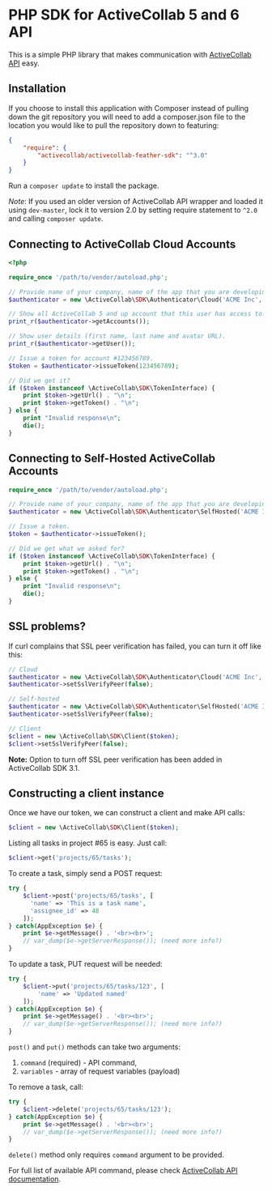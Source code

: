 # PHP SDK for ActiveCollab 5 and 6 API

This is a simple PHP library that makes communication with [ActiveCollab API](https://developers.activecollab.com/api-documentation/index.html) easy.

## Installation

If you choose to install this application with Composer instead of pulling down the git repository you will need to add a composer.json file to the location you would like to pull the repository down to featuring:

```json
{
    "require": {
        "activecollab/activecollab-feather-sdk": "^3.0"
    }
}
```
    
Run a `composer update` to install the package.

*Note*: If you used an older version of ActiveCollab API wrapper and loaded it using `dev-master`, lock it to version 2.0 by setting require statement to `^2.0` and calling `composer update`.

## Connecting to ActiveCollab Cloud Accounts

```php
<?php

require_once '/path/to/vendor/autoload.php';

// Provide name of your company, name of the app that you are developing, your email address and password.
$authenticator = new \ActiveCollab\SDK\Authenticator\Cloud('ACME Inc', 'My Awesome Application', 'you@acmeinc.com', 'hard to guess, easy to remember');

// Show all ActiveCollab 5 and up account that this user has access to.
print_r($authenticator->getAccounts());

// Show user details (first name, last name and avatar URL).
print_r($authenticator->getUser());

// Issue a token for account #123456789.
$token = $authenticator->issueToken(123456789);

// Did we get it?
if ($token instanceof \ActiveCollab\SDK\TokenInterface) {
    print $token->getUrl() . "\n";
    print $token->getToken() . "\n";
} else {
    print "Invalid response\n";
    die();
}
```

## Connecting to Self-Hosted ActiveCollab Accounts

```php
require_once '/path/to/vendor/autoload.php';

// Provide name of your company, name of the app that you are developing, your email address and password. Last parameter is URL where your ActiveCollab is installed.
$authenticator = new \ActiveCollab\SDK\Authenticator\SelfHosted('ACME Inc', 'My Awesome Application', 'you@acmeinc.com', 'hard to guess, easy to remember', 'https://my.company.com/projects');

// Issue a token.
$token = $authenticator->issueToken();

// Did we get what we asked for?
if ($token instanceof \ActiveCollab\SDK\TokenInterface) {
    print $token->getUrl() . "\n";
    print $token->getToken() . "\n";
} else {
    print "Invalid response\n";
    die();
}
```

## SSL problems?

If curl complains that SSL peer verification has failed, you can turn it off like this:

```php
// Cloud
$authenticator = new \ActiveCollab\SDK\Authenticator\Cloud('ACME Inc', 'My Awesome Application', 'you@acmeinc.com', 'hard to guess, easy to remember', false);
$authenticator->setSslVerifyPeer(false);

// Self-hosted
$authenticator = new \ActiveCollab\SDK\Authenticator\SelfHosted('ACME Inc', 'My Awesome Application', 'you@acmeinc.com', 'hard to guess, easy to remember', 'https://my.company.com/projects', false);
$authenticator->setSslVerifyPeer(false);

// Client
$client = new \ActiveCollab\SDK\Client($token);
$client->setSslVerifyPeer(false);
```

**Note:** Option to turn off SSL peer verification has been added in ActiveCollab SDK 3.1.

## Constructing a client instance

Once we have our token, we can construct a client and make API calls:

```php
$client = new \ActiveCollab\SDK\Client($token);
```

Listing all tasks in project #65 is easy. Just call:

```php
$client->get('projects/65/tasks');
```

To create a task, simply send a POST request:

```php
try {
    $client->post('projects/65/tasks', [
      'name' => 'This is a task name',
      'assignee_id' => 48
    ]);
} catch(AppException $e) {
    print $e->getMessage() . '<br><br>';
    // var_dump($e->getServerResponse()); (need more info?)
}
```

To update a task, PUT request will be needed:

```php
try {
    $client->put('projects/65/tasks/123', [
        'name' => 'Updated named'
    ]);
} catch(AppException $e) {
    print $e->getMessage() . '<br><br>';
    // var_dump($e->getServerResponse()); (need more info?)
}
```

``post()`` and ``put()`` methods can take two arguments:

1. ``command`` (required) - API command,
3. ``variables`` - array of request variables (payload)

To remove a task, call:

```php
try {
    $client->delete('projects/65/tasks/123');
} catch(AppException $e) {
    print $e->getMessage() . '<br><br>';
    // var_dump($e->getServerResponse()); (need more info?)
}
```

``delete()`` method only requires ``command`` argument to be provided.

For full list of available API command, please check [ActiveCollab API documentation](https://developers.activecollab.com/api-documentation/index.html).

